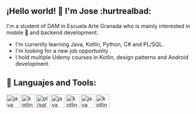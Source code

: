 <!-- in your header -->
<link rel="stylesheet" href="https://cdn.jsdelivr.net/gh/devicons/devicon@latest/devicon.min.css">

<!-- in your body -->
## ¡Hello world! :wave: I'm Jose :hurtrealbad:
I'm a student of DAM in Escuela Arte Granada who is mainly interested in mobile :iphone: and backend development. 
* I'm currently learning Java, Kotlin, Python, C# and PL/SQL.
* I'm looking for a new job opportunity .
* I hold multiple Udemy courses in Kotlin, design patterns and Android development.
## :hammer: Languajes and Tools:
<p align = "left">
  <img src='https://cdn.jsdelivr.net/gh/devicons/devicon/icons/java/java-original.svg' alt="java" width="35" height="35">
  <img src='https://cdn.jsdelivr.net/gh/devicons/devicon/icons/kotlin/kotlin-original.svg' alt="kotlin" width="35" height="35">
  <img src='https://upload.wikimedia.org/wikipedia/fr/thumb/6/68/Oracle_SQL_Developer_logo.svg/1200px-Oracle_SQL_Developer_logo.svg.png' alt="pl/sql" width="35" height="35">
  <img src='https://cdn.jsdelivr.net/gh/devicons/devicon/icons/git/git-original.svg' alt="java" width="35" height="35">
  <img src='https://cdn.jsdelivr.net/gh/devicons/devicon/icons/github/github-original.svg' alt="kotlin" width="35" height="35">
  <img src='https://cdn.jsdelivr.net/gh/devicons/devicon/icons/intellij/intellij-original.svg' alt="java" width="35" height="35">
  <img src='https://cdn.jsdelivr.net/gh/devicons/devicon/icons/androidstudio/androidstudio-original.svg' alt="kotlin" width="35" height="35">
</p>



